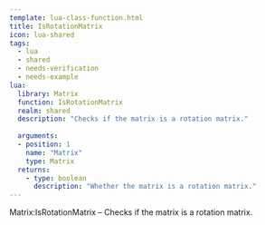 ```yaml
---
template: lua-class-function.html
title: IsRotationMatrix
icon: lua-shared
tags:
  - lua
  - shared
  - needs-verification
  - needs-example
lua:
  library: Matrix
  function: IsRotationMatrix
  realm: shared
  description: "Checks if the matrix is a rotation matrix."
  
  arguments:
  - position: 1
    name: "Matrix"
    type: Matrix
  returns:
    - type: boolean
      description: "Whether the matrix is a rotation matrix."
---
```


<div class="lua__search__keywords">
Matrix:IsRotationMatrix &#x2013; Checks if the matrix is a rotation matrix.
</div>
